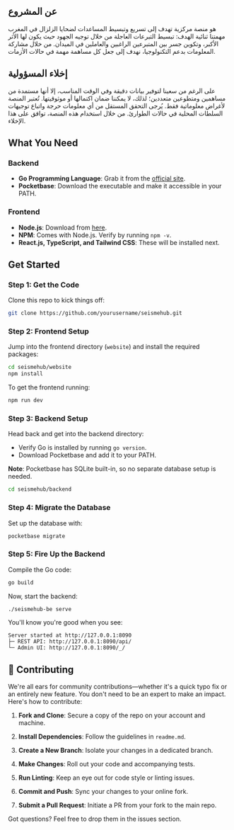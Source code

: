 ## عن المشروع

هو منصة مركزية تهدف إلى تسريع وتبسيط المساعدات لضحايا الزلزال في المغرب
مهمتنا ثنائية الهدف: تبسيط التبرعات العاجلة من خلال توجيه الجهود حيث يكون لها الأثر الأكبر، وتكوين جسر بين المتبرعين الراغبين والعاملين في الميدان. من خلال مشاركة المعلومات بدعم التكنولوجيا، نهدف إلى جعل كل مساهمة مهمة في حالات الأزمات.

## إخلاء المسؤولية

على الرغم من سعينا لتوفير بيانات دقيقة وفي الوقت المناسب، إلا أنها مستمدة من مساهمين ومتطوعين متعددين؛ لذلك، لا يمكننا ضمان اكتمالها أو موثوقيتها. تُعتبر المنصة لأغراض معلوماتية فقط. يُرجى التحقق المستقل من أي معلومات حرجة واتباع توجيهات السلطات المحلية في حالات الطوارئ. من خلال استخدام هذه المنصة، توافق على هذا الإخلاء.

## What You Need

### Backend

- **Go Programming Language**: Grab it from the [official site](https://go.dev/).
- **Pocketbase**: Download the executable and make it accessible in your PATH.

### Frontend

- **Node.js**: Download from [here](https://nodejs.org/).
- **NPM**: Comes with Node.js. Verify by running `npm -v`.
- **React.js, TypeScript, and Tailwind CSS**: These will be installed next.

## Get Started

### Step 1: Get the Code

Clone this repo to kick things off:

```bash
git clone https://github.com/yourusername/seismehub.git
```

### Step 2: Frontend Setup

Jump into the frontend directory (`website`) and install the required packages:

```bash
cd seismehub/website
npm install
```

To get the frontend running:

```bash
npm run dev
```

### Step 3: Backend Setup

Head back and get into the backend directory:

- Verify Go is installed by running `go version`.
- Download Pocketbase and add it to your PATH.

**Note**: Pocketbase has SQLite built-in, so no separate database setup is needed.

```bash
cd seismehub/backend
```

### Step 4: Migrate the Database

Set up the database with:

```bash
pocketbase migrate
```

### Step 5: Fire Up the Backend

Compile the Go code:

```bash
go build
```

Now, start the backend:

```bash
./seismehub-be serve
```

You'll know you're good when you see:

```text
Server started at http://127.0.0.1:8090
├─ REST API: http://127.0.0.1:8090/api/
└─ Admin UI: http://127.0.0.1:8090/_/
```

## 💙 Contributing

We're all ears for community contributions—whether it's a quick typo fix or an entirely new feature. You don't need to be an expert to make an impact. Here's how to contribute:

1. **Fork and Clone**: Secure a copy of the repo on your account and machine.

2. **Install Dependencies**: Follow the guidelines in `readme.md`.

3. **Create a New Branch**: Isolate your changes in a dedicated branch.

4. **Make Changes**: Roll out your code and accompanying tests.

5. **Run Linting**: Keep an eye out for code style or linting issues.

6. **Commit and Push**: Sync your changes to your online fork.

7. **Submit a Pull Request**: Initiate a PR from your fork to the main repo.

Got questions? Feel free to drop them in the issues section.
